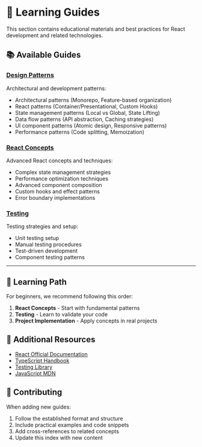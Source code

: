 # 🧠 Learning Guides

This section contains educational materials and best practices for React development and related technologies.

## 📚 Available Guides

### [Design Patterns](./design-patterns/)

Architectural and development patterns:

- Architectural patterns (Monorepo, Feature-based organization)
- React patterns (Container/Presentational, Custom Hooks)
- State management patterns (Local vs Global, State Lifting)
- Data flow patterns (API abstraction, Caching strategies)
- UI component patterns (Atomic design, Responsive patterns)
- Performance patterns (Code splitting, Memoization)

### [React Concepts](./react-concepts/)

Advanced React concepts and techniques:

- Complex state management strategies
- Performance optimization techniques
- Advanced component composition
- Custom hooks and effect patterns
- Error boundary implementations

### [Testing](./testing/)

Testing strategies and setup:

- Unit testing setup
- Manual testing procedures
- Test-driven development
- Component testing patterns

---

## 🎯 Learning Path

For beginners, we recommend following this order:

1. **React Concepts** - Start with fundamental patterns
2. **Testing** - Learn to validate your code
3. **Project Implementation** - Apply concepts in real projects

## 📖 Additional Resources

- [React Official Documentation](https://react.dev/)
- [TypeScript Handbook](https://www.typescriptlang.org/docs/)
- [Testing Library](https://testing-library.com/)
- [JavaScript MDN](https://developer.mozilla.org/en-US/docs/Web/JavaScript)

## 🤝 Contributing

When adding new guides:

1. Follow the established format and structure
2. Include practical examples and code snippets
3. Add cross-references to related concepts
4. Update this index with new content
